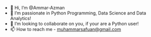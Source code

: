 - 👋 Hi, I’m @Ammar-Azman
- 👀 I’m passionate in Python Programming, Data Science and Data Analytics!
- 💞️ I’m looking to collaborate on you, if your are a Python user!
- 📫 How to reach me - muhammarsafuan@gmail.com

<!---
Ammar-Azman/Ammar-Azman is a ✨ special ✨ repository because its `README.md` (this file) appears on your GitHub profile.
You can click the Preview link to take a look at your changes.
--->
